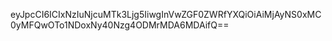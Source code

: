 eyJpcCI6ICIxNzIuNjcuMTk3Ljg5IiwgInVwZGF0ZWRfYXQiOiAiMjAyNS0xMC0yMFQwOTo1NDoxNy40Nzg4ODMrMDA6MDAifQ==
